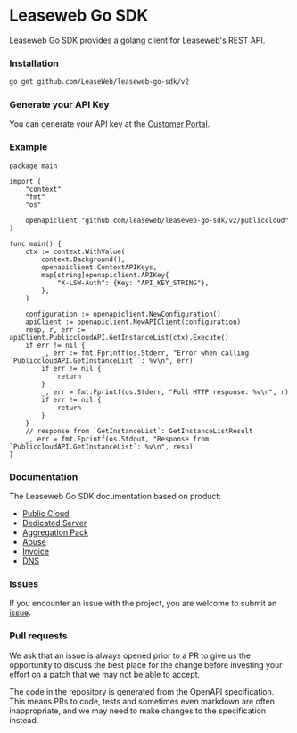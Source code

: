 # Leaseweb Go SDK
Leaseweb Go SDK provides a golang client for Leaseweb's REST API.

### Installation
```bash
go get github.com/LeaseWeb/leaseweb-go-sdk/v2
```

### Generate your API Key
You can generate your API key at the [Customer Portal](https://secure.leaseweb.com/).

### Example
```golang
package main

import (
	"context"
	"fmt"
	"os"

	openapiclient "github.com/leaseweb/leaseweb-go-sdk/v2/publiccloud"
)

func main() {
	ctx := context.WithValue(
		context.Background(),
		openapiclient.ContextAPIKeys,
		map[string]openapiclient.APIKey{
			"X-LSW-Auth": {Key: "API_KEY_STRING"},
		},
	)

	configuration := openapiclient.NewConfiguration()
	apiClient := openapiclient.NewAPIClient(configuration)
	resp, r, err := apiClient.PubliccloudAPI.GetInstanceList(ctx).Execute()
	if err != nil {
		_, err := fmt.Fprintf(os.Stderr, "Error when calling `PubliccloudAPI.GetInstanceList``: %v\n", err)
		if err != nil {
			return
		}
		_, err = fmt.Fprintf(os.Stderr, "Full HTTP response: %v\n", r)
		if err != nil {
			return
		}
	}
	// response from `GetInstanceList`: GetInstanceListResult
	_, err = fmt.Fprintf(os.Stdout, "Response from `PubliccloudAPI.GetInstanceList`: %v\n", resp)
}
```

### Documentation
The Leaseweb Go SDK documentation based on product:

- [Public Cloud](publiccloud/README.md)
- [Dedicated Server](dedicatedserver/README.md)
- [Aggregation Pack](aggregationpack/README.md)
- [Abuse](abuse/README.md)
- [Invoice](invoice/README.md)
- [DNS](dns/README.md)

### Issues
If you encounter an issue with the project, you are welcome to submit an [issue](https://github.com/Leaseweb/leaseweb-go-sdk/issues).

### Pull requests
We ask that an issue is always opened prior to a PR to give us the opportunity to discuss the best place for the change before investing your effort on a patch that we may not be able to accept.

The code in the repository is generated from the OpenAPI specification. This means PRs to code, tests and sometimes even markdown are often inappropriate, and we may need to make changes to the specification instead.

